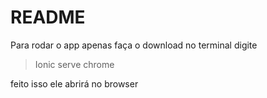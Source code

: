 # README #
Para rodar o app apenas faça o download
no terminal digite 
> Ionic serve chrome

feito isso ele abrirá no browser